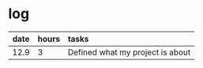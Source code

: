 # log

| date  | hours| tasks |
| :----:|:-----| :-----|
| 12.9  |  3   | Defined what my project is about |
